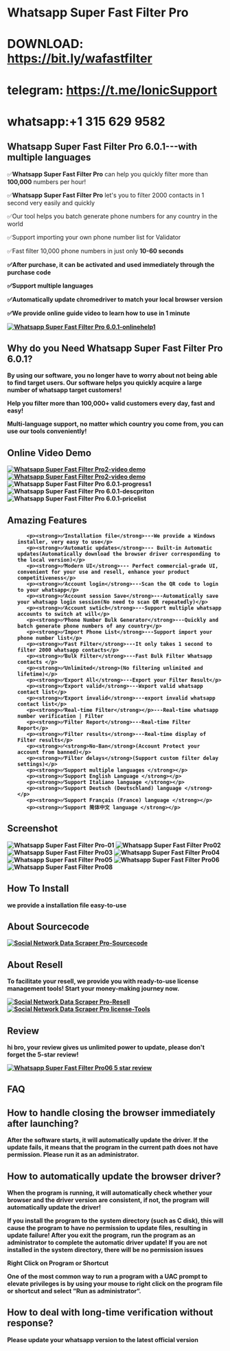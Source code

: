  # Whatsapp Super Fast Filter Pro

# DOWNLOAD: https://bit.ly/wafastfilter

# telegram: https://t.me/IonicSupport
# whatsapp:+1 315 629 9582

 <h2><strong>Whatsapp Super Fast Filter Pro 6.0.1---with multiple languages</strong></h2>
<p>✅<strong>Whatsapp Super Fast Filter Pro</strong> can help you quickly filter more than <strong>100,000</strong> numbers per hour!</p>
<p>✅<strong>Whatsapp Super Fast Filter Pro</strong> let's you to filter 2000 contacts in 1 second very easily and quickly</p>
<p>✅Our tool helps you batch generate phone numbers for any country in the world</p>
<p>✅Support importing your own phone number list for Validator</p>
<p>✅Fast filter 10,000 phone numbers in just only <strong>10-60 seconds</strong></p>
<p><strong>✅After purchase, it can be activated and used immediately through the <strong>purchase code</strong></p>
<p><strong>✅Support multiple languages </strong></p>
<p>✅Automatically update chromedriver to match your local browser version</p>
<p>✅We provide online guide video to learn <strong>how to use in 1 minute</strong></p>


 <a href="https://api.whatsapp.com/send/?phone=85265898516"  target="_blank">
  <img src="https://i.ibb.co/4m4HMPR/onlinehelp1.png" alt="Whatsapp Super Fast Filter Pro 6.0.1-onlinehelp1" border="0"/>
 </a>
 
<h2><strong>Why do you Need Whatsapp Super Fast Filter Pro 6.0.1?</strong></h2>
<p>By using our software, you no longer have to worry about not being able to find target users. Our software helps you quickly acquire 
a large number of whatsapp target customers!</p>
<p>Help you filter more than 100,000+ valid customers every day, fast and easy!</p>
<p>Multi-language support, no matter which country you come from, you can use our tools conveniently!</p>

  
<h2><strong>Online Video Demo</strong></h2>
  <a href="https://youtu.be/OH-6VRrC1x0" target="_blank">
     <img src="https://i.ibb.co/xzxBQWw/ytbdemo.png" alt="Whatsapp Super Fast Filter Pro2-video demo" />
  </a>
  <a href="https://youtu.be/OH-6VRrC1x0" target="_blank">
       <img src="https://i.ibb.co/S0yZv2r/watchbtn.jpg" alt="Whatsapp Super Fast Filter Pro2-video demo" />
  </a>

<img src="https://i.ibb.co/CKKm8Ph/progress1.png" alt="Whatsapp Super Fast Filter Pro 6.0.1-progress1" border="0"/>

<img src="https://i.ibb.co/Q8mDPGN/descpriton.png" alt="Whatsapp Super Fast Filter Pro 6.0.1-descpriton" border="0"/>
<img src="https://i.ibb.co/JK93n7m/pricelist.png" alt="Whatsapp Super Fast Filter Pro 6.0.1-pricelist" border="0"/>


<h2><strong> Amazing Features</strong></h2>
<ul>

       <p><strong>✅Installation file</strong>---We provide a Windows installer, very easy to use</p>
	   <p><strong>✅Automatic updates</strong>--- Built-in Automatic updates(Automatically download the browser driver corresponding to the local version)</p>
	   <p><strong>✅Modern UI</strong>--- Perfect commercial-grade UI, convenient for your use and resell, enhance your product competitiveness</p>
	   <p><strong>✅Account login</strong>---Scan the QR code to login to your whatsapp</p>
	   <p><strong>✅Account session Save</strong>---Automatically save your whatsapp login session(No need to scan QR repeatedly)</p>
	   <p><strong>✅Account swtich</strong>---Support multiple whatsapp accounts to switch at will</p>
	   <p><strong>✅Phone Number Bulk Generator</strong>---Quickly and batch generate phone numbers of any country</p>
	   <p><strong>✅Import Phone List</strong>---Support import your phone number list</p>
	   <p><strong>✅Fast Filter</strong>---It only takes 1 second to filter 2000 whatsapp contacts</p>
	   <p><strong>✅Bulk Filter</strong>---Fast Bulk Filter Whatsapp contacts </p>
	   <p><strong>✅Unlimited</strong>(No filtering unlimited and lifetime)</p>
	   <p><strong>✅Export All</strong>---Export your Filter Result</p>
	   <p><strong>✅Export valid</strong>---Wxport valid whatsapp contact list</p>
	   <p><strong>✅Export invalid</strong>---export invalid whatsapp contact list</p>
       <p><strong>✅Real-time Filter</strong></p>---Real-time whatsapp number verification | Filter
	   <p><strong>✅Filter Report</strong>---Real-time Filter Report</p>
	   <p><strong>✅Filter results</strong>---Real-time display of Filter results</p>
	   <p><strong>✅<strong>No-Ban</strong>(Account Protect your account from banned)</p>
	   <p><strong>✅Filter delays</strong>(Support custom filter delay settings)</p>
	   <p><strong>✅Support multiple languages </strong></p>
	   <p><strong>✅Support English Language </strong></p>
	   <p><strong>✅Support Italiano language </strong></p>
	   <p><strong>✅Support Deutsch (Deutschland) language </strong></p>
	   <p><strong>✅Support Français (France) language </strong></p>
	   <p><strong>✅Support 简体中文 language </strong></p>
</ul>

<h2><strong>Screenshot</strong></h2>
<img src="https://i.ibb.co/QnDJ5Mh/01.png" alt="Whatsapp Super Fast Filter Pro-01" border="0">
<img src="https://i.ibb.co/LZ7VgD5/02.png" alt="Whatsapp Super Fast Filter Pro02" border="0">
<img src="https://i.ibb.co/1T9frTR/03.png" alt="Whatsapp Super Fast Filter Pro03" border="0">
<img src="https://i.ibb.co/BqMGJjL/04.png" alt="Whatsapp Super Fast Filter Pro04" border="0">
<img src="https://i.ibb.co/jy7dd9y/05.png" alt="Whatsapp Super Fast Filter Pro05" border="0">
<img src="https://i.ibb.co/YQ3k2ZS/06.png" alt="Whatsapp Super Fast Filter Pro06" border="0">
<img src="https://i.ibb.co/BKZbd6V/08.png" alt="Whatsapp Super Fast Filter Pro08" border="0">


<h2><strong> How To Install</strong></h2>
<p>we provide a installation file  easy-to-use</p>

 <h2><strong>About Sourcecode</strong></h2>
 <a href="https://t.me/IonicSupport" rel="nofollow" target="_blank">
      <img src="https://i.ibb.co/G986kks/sourcecode.png" alt="Social Network Data Scraper Pro-Sourcecode" border="0"/>
 </a>


<h2><strong>About Resell</strong></h2>
<p>To facilitate your resell, we provide you with <strong>ready-to-use license management tools! 
 Start your money-making journey now.</strong></p>
 <a href="https://t.me/IonicSupport" rel="nofollow" target="_blank">
      <img src="https://i.ibb.co/0G3WGzH/resell.png" alt="Social Network Data Scraper Pro-Resell" border="0"/>
 </a>
  <a href="https://t.me/IonicSupport" rel="nofollow">
    <img src="https://i.ibb.co/FzhZN8L/license-Tools.png" alt="Social Network Data Scraper Pro license-Tools" border="0">
  </a>
  
 <h2><strong>Review</strong></h2>
<p>hi bro, your review gives us<strong> unlimited power to update</strong>, please don't forget the <strong>5-star review!</strong></p>
  <a href="https://codecanyon.net/item/whatsapp-super-fast-filter-pro/reviews/40995521" rel="nofollow">
   <img src="https://i.ibb.co/fCMcDQh/review.png" alt="Whatsapp Super Fast Filter Pro06 5 star review" border="0"/>
  </a>

 <h2><strong>FAQ</strong></h2>
 <h2><strong>How to handle closing the browser immediately after launching?</strong></h2>
 <p>After the software starts, it will automatically update the driver. If the update fails, it means that the program in the current path does not have permission. 
 Please run it as an administrator.</p>
  <h2><strong>How to automatically update the browser driver?</strong></h2>
 <p>When the program is running, it will automatically check whether your browser and the driver version are consistent, if not, the program will automatically update the driver!

If you install the program to the system directory (such as C disk), this will cause the program to have no permission to update files, resulting in update failure! After you exit the program, run the program as an administrator to complete the automatic driver update! If you are not installed in the system directory, there will be no permission issues

Right Click on Program or Shortcut

One of the most common way to run a program with a UAC prompt to elevate privileges is by using your mouse to right click on the program file or shortcut and select “Run as administrator“.</p>

<h2><strong>How to deal with long-time verification without response?</strong></h2>
<p>Please update your whatsapp version to the latest official version</P>

 
 

 

 
 
 
